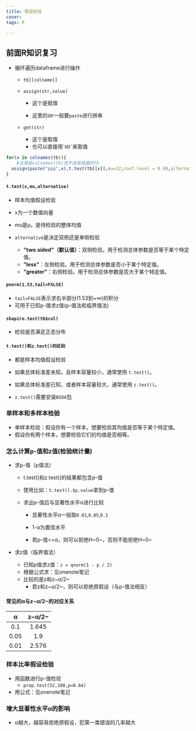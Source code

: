 ```yaml
---
title: 假设检验
cover: 
tags: R

---
```


## 前面R知识复习

- 循环遍历dataframe进行操作

  - `tb[[colname]]`

  - `assign(str,value)`

    - 这个是赋值

    - 这里的str一般要`paste`进行拼串

  - `get(str)`

    - 这个是取值
    - 也可以直接用\`str\`来取值

```R
for(x in colnames(tb)){
    #注意是colnames(tb)而不是直接遍历tb
  assign(paste("ppp",x),t.test(tb[[x]],mu=12,conf.level = 0.99,alternative = "two.sided")$p.value)
}
```



#### `t.test(x,mu,alternative)`

- 样本均值假设检验

- x为一个数值向量

- mu是μ，是待检验的整体均值

- `alternative`是决定双侧还是单侧检验

  - **"two.sided"（默认值）**：双侧检验。用于检测总体参数是否等于某个特定值。
  - **"less"**：左侧检验。用于检测总体参数是否小于某个特定值。
  - **"greater"**：右侧检验。用于检测总体参数是否大于某个特定值。

  

#### `pnorm(1.53,tail=FALSE)`

- `tail=FALSE`表示求右半部分(1.53到+∞)的积分
- 可用于已知p-值求z值(p-值法和临界值法)



#### `shapiro.test(tb$col)`

- 检验是否满足正态分布



#### `t.test()和z.test()的区别`

- 都是样本均值假设检验

- 如果总体标准差未知，且样本容量较小，通常使用 `t.test()`。
- 如果总体标准差已知，或者样本容量较大，通常使用 `z.test()`。
- `z.test()`需要安装`BSDA`包



### 单样本和多样本检验

- 单样本检验：假设你有一个样本，想要检验其均值是否等于某个特定值。
- 假设你有两个样本，想要检验它们的均值是否相等。



### 怎么计算p-值和z值(检验统计量)

- 求p-值（p值法）

  - t.test()和z.test()的结果都包含p-值

  - 使用比如：`t.test().$p.value`拿到p-值

  - 求出p-值后与显著性水平α进行比较

    - 显著性水平α一般取`0.01`,`0.05`,`0.1`
    - 1-α为置信水平

    - 若p-值<=α，则可以拒绝H~0~，否则不能拒绝H~0~

- 求z值（临界值法）

  - 已知p值求z值：`z = qnorm(1 - p / 2)`
  - 根据公式求：见onenote笔记
  - 比较的是z和z~α/2~
    - 若z和z~α/2~，则可以拒绝原假设（与p-值法相反）

  

#### 常见的α与z~α/2~的对应关系

|  α   | z~α/2~ |
| :--: | :----: |
| 0.1  | 1.645  |
| 0.05 |  1.9   |
| 0.01 | 2.576  |



### 样本比率假设检验

- 用函数进行p-值检验
  - `prop.test(52,100,p=0.64)`
- 用公式：见onenote笔记



### 增大显著性水平α的影响

- α越大，越容易拒绝原假设，犯第一类错误的几率越大
